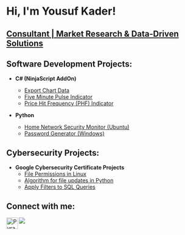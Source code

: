 <h1>Hi, I'm Yousuf Kader! </h1>
  <h2><a href="https://github.com/YSFKDR">Consultant | Market Research & Data-Driven Solutions</a> 

<h2>Software Development Projects:</h2>

- <b>C# (NinjaScript AddOn)</b>
  - [Export Chart Data](https://github.com/YSFKDR/NinjaTrader_Data_Exporter)
  - [Five Minute Pulse Indicator](https://github.com/YSFKDR/FiveMinutePulse)
  - [Price Hit Frequency (PHF) Indicator](https://github.com/YSFKDR/PHFIndicator)

 
- <b>Python</b>
  - [Home Network Security Monitor (Ubuntu)](https://github.com/YSFKDR/Network_Security)
  - [Password Generator (Windows)](https://github.com/YSFKDR/PasswordGenerator)

<h2>Cybersecurity Projects:</h2>

- <b>Google Cybersecurity Certificate Projects</b>
  - [File Permissions in Linux](https://docs.google.com/document/d/1QSjhivvq8T6Kaodt4nTB7TPACEc1U6kxcO4tZ5r1lvQ/edit?usp=sharing)
  - [Algorithm for file updates in Python](https://docs.google.com/document/d/1gj08GMWIWSW3GfyD9j4b2to8aMwe9vkNrq6j6pB1IF0/edit?usp=drive_link)
  - [Apply Filters to SQL Queries](https://docs.google.com/document/d/16CzZItS4f3WI0Xw2ziG7jn4_OXoDa61dc0deQSC_8Jw/edit?usp=drive_link)

<h2>Connect with me:</h2>

<a href="https://linkedin.com/in/yousuf-kader" target="_blank"><img src="https://img.shields.io/badge/LinkedIn-0077B5?style=for-the-badge&logo=linkedin&logoColor=white" target="_blank" /></a>
<a href="https://pyramidindicators.com" target="_blank"><img align="left" alt="Pyramid Indicators | Website" width="30px" src="https://pyramidindicators.com/wp-content/uploads/2021/02/5605f-cropped-logo-title.png" /></a>
